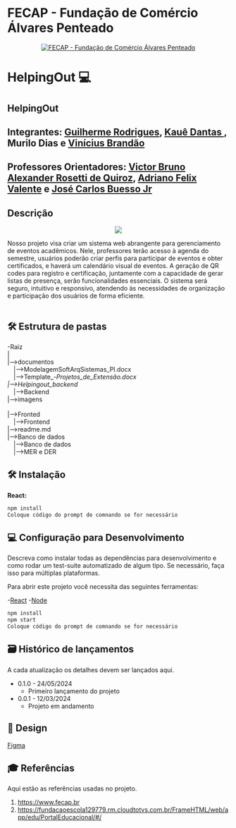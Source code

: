 # FECAP - Fundação de Comércio Álvares Penteado

<p align="center">
<a href= "https://www.fecap.br/"><img src="https://encrypted-tbn0.gstatic.com/images?q=tbn:ANd9GcRhZPrRa89Kma0ZZogxm0pi-tCn_TLKeHGVxywp-LXAFGR3B1DPouAJYHgKZGV0XTEf4AE&usqp=CAU" alt="FECAP - Fundação de Comércio Álvares Penteado" border="0"></a>
</p>

# HelpingOut 💻

## HelpingOut

## Integrantes: <a href="https://www.linkedin.com/in/guilherme-rodrigues-7468211b7/">Guilherme Rodrigues</a>, <a href="https://www.linkedin.com/in/kauê-dantas-309098271/">Kauê Dantas </a>, Murilo Dias</a> e <a href="https://www.linkedin.com/in/vinícius-brandão-3846141bb/">Vinícius Brandão</a>

## Professores Orientadores: <a href="https://www.linkedin.com/in/victorbarq/">Victor Bruno Alexander Rosetti de Quiroz</a>, <a href="https://www.linkedin.com/in/adriano-valente-534576135/">Adriano Felix Valente</a> e <a href="https://www.linkedin.com/in/jbuesso/">José Carlos Buesso Jr</a>

## Descrição
<p align="center">
  <img src="https://cdn.discordapp.com/attachments/1229179767354560693/1243328056605802518/logoHelpingOut.png?ex=665112fc&is=664fc17c&hm=36fe6512235f972ed0e05d9281597fba5314a50fb2bd3a9eb81114d65ea68f32&">
  
<p align="center">

Nosso projeto visa criar um sistema web abrangente para gerenciamento de eventos acadêmicos. Nele, professores terão acesso à agenda do semestre, usuários poderão criar perfis para participar de eventos e obter certificados, e haverá um calendário visual de eventos. A geração de QR codes para registro e certificação, juntamente com a capacidade de gerar listas de presença, serão funcionalidades essenciais. O sistema será seguro, intuitivo e responsivo, atendendo às necessidades de organização e participação dos usuários de forma eficiente.
<br><br>

## 🛠 Estrutura de pastas

-Raiz<br>
|<br>
|-->documentos<br>
  &emsp;|-->ModelagemSoftArqSistemas_PI.docx<br> &emsp;|-->Template_-_Projetos_de_Extensão.docx<br>
|-->Helpingout_backend_<br>
  &emsp;|-->Backend<br>
|-->imagens<br>   
|-->Fronted<br>
  &emsp;|-->Frontend<br>
|-->readme.md<br>
|-->Banco de dados<br>
  &emsp;|-->Banco de dados<br>
   &emsp;|-->MER e DER<br>


## 🛠 Instalação



<b>React:</b>


```sh
npm install
Coloque código do prompt de comnando se for necessário
```



## 💻 Configuração para Desenvolvimento

Descreva como instalar todas as dependências para desenvolvimento e como rodar um test-suite automatizado de algum tipo. Se necessário, faça isso para múltiplas plataformas.

Para abrir este projeto você necessita das seguintes ferramentas:

-<a href="https://react.dev">React</a>
-<a href="https://node.js.org">Node</a>

```sh
npm install
npm start
Coloque código do prompt de comnando se for necessário
```

## 🗃 Histórico de lançamentos

A cada atualização os detalhes devem ser lançados aqui.

* 0.1.0 - 24/05/2024
    * Primeiro lançamento do projeto
* 0.0.1 - 12/03/2024
    * Projeto em andamento

## 🎨 Design

<a href="https://www.figma.com/design/WlHMmrTqceDR566HHC1A6D/Páginas-SiteHelpingOut?node-id=0-1&t=xtKXQLD6tX7Bg4Ft-0">Figma</a>

## 🎓 Referências

Aqui estão as referências usadas no projeto.

1. <https://www.fecap.br>
2. <https://fundacaoescola129779.rm.cloudtotvs.com.br/FrameHTML/web/app/edu/PortalEducacional/#/>

